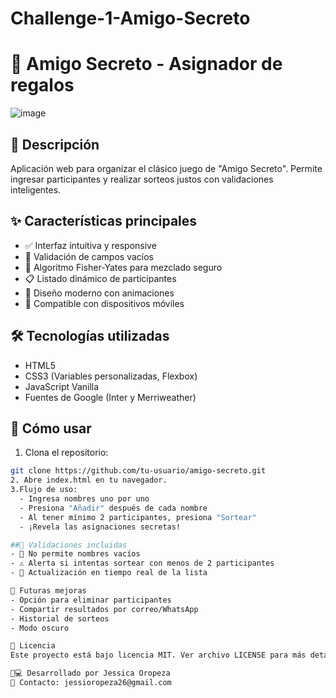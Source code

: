 # Challenge-1-Amigo-Secreto

# 🎁 Amigo Secreto - Asignador de regalos
![image](https://github.com/user-attachments/assets/b62fb868-dfae-438c-8c64-9b53d1619da3)

## 📝 Descripción
Aplicación web para organizar el clásico juego de "Amigo Secreto". Permite ingresar participantes y realizar sorteos justos con validaciones inteligentes.

## ✨ Características principales
- ✅ Interfaz intuitiva y responsive
- 🚨 Validación de campos vacíos
- 🔄 Algoritmo Fisher-Yates para mezclado seguro
- 📋 Listado dinámico de participantes
- 🎨 Diseño moderno con animaciones
- 📱 Compatible con dispositivos móviles

## 🛠️ Tecnologías utilizadas
- HTML5
- CSS3 (Variables personalizadas, Flexbox)
- JavaScript Vanilla
- Fuentes de Google (Inter y Merriweather)

## 🚀 Cómo usar
1. Clona el repositorio:
```bash
git clone https://github.com/tu-usuario/amigo-secreto.git
2. Abre index.html en tu navegador.
3.Flujo de uso:
  - Ingresa nombres uno por uno
  - Presiona "Añadir" después de cada nombre
  - Al tener mínimo 2 participantes, presiona "Sortear"
  - ¡Revela las asignaciones secretas!

##📌 Validaciones incluidas
- 🚫 No permite nombres vacíos
- ⚠️ Alerta si intentas sortear con menos de 2 participantes
- 🔄 Actualización en tiempo real de la lista

🌟 Futuras mejoras
- Opción para eliminar participantes
- Compartir resultados por correo/WhatsApp
- Historial de sorteos
- Modo oscuro

📄 Licencia
Este proyecto está bajo licencia MIT. Ver archivo LICENSE para más detalles.

👨💻 Desarrollado por Jessica Oropeza 
📧 Contacto: jessioropeza26@gmail.com
